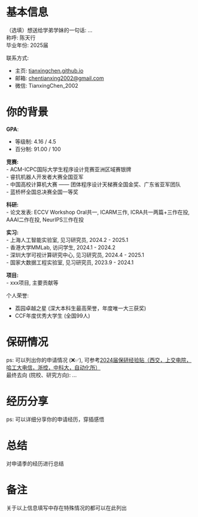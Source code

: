 # 基本信息
（选填）想送给学弟学妹的一句话: ...<br>
称呼: 陈天行<br>
毕业年份: 2025届<br>

联系方式: <br>
- 主页: <a href="https://tianxingchen.github.io" target='_blank'>tianxingchen.github.io</a><br>
- 邮箱: chentianxing2002@gmail.com<br>
- 微信: TianxingChen_2002<br>

# 你的背景
<strong>GPA</strong>: <br>
- 等级制: 4.16 / 4.5<br>
- 百分制: 91.00 / 100<br>

<strong>竞赛:</strong><br>
    - ACM-ICPC国际大学生程序设计竞赛亚洲区域赛银牌<br>
    - 睿抗机器人开发者大赛全国亚军<br>
    - 中国高校计算机大赛 —— 团体程序设计天梯赛全国金奖、广东省亚军团队<br>
    - 蓝桥杯全国总决赛全国一等奖<br>
    
<strong>科研:</strong><br>
    - 论文发表: ECCV Workshop Oral共一, ICARM三作, ICRA共一两篇+三作在投, AAAI二作在投, NeurIPS三作在投<br>

<strong>实习:</strong><br>
    - 上海人工智能实验室, 见习研究员, 2024.2 - 2025.1<br>
    - 香港大学MMLab, 访问学生, 2024.1 - 2024.2<br>
    - 深圳大学可视计算研究中心, 见习研究员, 2024.4 - 2025.1<br>
    - 国家大数据工程实验室, 见习研究员, 2023.9 - 2024.1<br>

<strong>项目:</strong><br>
    - xxx项目, 主要贡献等<br>

个人荣誉:<br>
- 荔园卓越之星 (深大本科生最高荣誉，年度唯一大三获奖)<br>
- CCF年度优秀大学生 (全国99人)<br>
  
# 保研情况
ps: 可以列出你的申请情况 (❌✅), 可参考[2024届保研经验贴（西交，上交电院，哈工大电信，浙控，中科大，自动化所）](https://zhuanlan.zhihu.com/p/656435604)<br>
最终去向 (院校、研究方向): ...

# 经历分享
ps: 可以详细分享你的申请经历，穿插感悟

# 总结
对申请季的经历进行总结

# 备注
关于以上信息填写中存在特殊情况的都可以在此列出